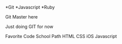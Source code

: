 *Git
*Javascript
*Ruby

Git Master here

Just doing GIT for now

Favorite Code School Path HTML CSS iOS Javascript
